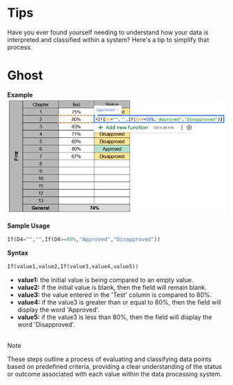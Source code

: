 # Tips
<p> Have you ever found yourself needing to understand how your data is interpreted and classified within a system? Here's a tip to simplify that process. </p>

# Ghost
**Example** <br>
<img src="mainTable.png"> <br>

**Sample Usage** <br>
```python
If(D4="","",If(D4>=80%,"Approved","Disapproved"))
```

**Syntax** <br>
```python
If(value1,value2,If(value3,value4,value5))
```
* **value1:** the initial value is being compared to an empty value. <br>
* **value2:** if the initial value is blank, then the field will remain blank. <br>
* **value3:** the value entered in the 'Test' column is compared to 80%. <br>
* **value4:** if the value3 is greater than or equal to 80%, then the field will display the word 'Approved'. <br>
* **value5:** if the value3 is less than 80%, then the field will display the word 'Disapproved'. <br> <br>

> [!NOTE]
> These steps outline a process of evaluating and classifying data points based on predefined criteria, providing a clear understanding of the status or outcome associated with each value within the data processing system.

